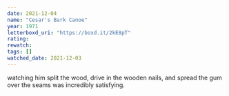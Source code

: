```yaml
---
date: 2021-12-04
name: "Cesar's Bark Canoe"
year: 1971
letterboxd_uri: "https://boxd.it/2kE8pT"
rating: 
rewatch: 
tags: []
watched_date: 2021-12-03
---
```


watching him split the wood, drive in the wooden nails, and spread the gum over the seams was incredibly satisfying.
